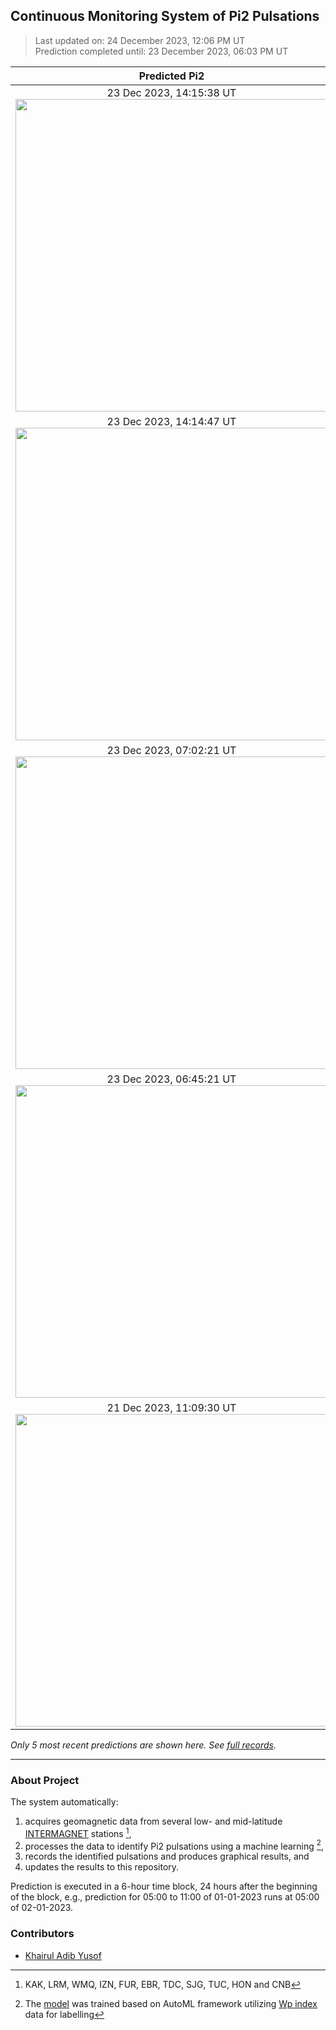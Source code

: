 ## Continuous Monitoring System of Pi2 Pulsations
  
> Last updated on: 24 December 2023, 12:06 PM UT  
> Prediction completed until: 23 December 2023, 06:03 PM UT  
  

| Predicted Pi2 | AE index |
| :---: | :---: |
| 23 Dec 2023, 14:15:38 UT <img src="predicted-pi2/2023-12-23%2014-15-38%20UT%20CNB.png" width="500"/> |  23 Dec 2023 <img src="wdc-ae/2023-12-23%2014-15-38%20UT%20CNB%2020231223.png" width="500"/> |
| 23 Dec 2023, 14:14:47 UT <img src="predicted-pi2/2023-12-23%2014-14-47%20UT%20KAK.png" width="500"/> |  23 Dec 2023 <img src="wdc-ae/2023-12-23%2014-14-47%20UT%20KAK%2020231223.png" width="500"/> |
| 23 Dec 2023, 07:02:21 UT <img src="predicted-pi2/2023-12-23%2007-02-21%20UT%20TUC.png" width="500"/> |  23 Dec 2023 <img src="wdc-ae/2023-12-23%2007-02-21%20UT%20TUC%2020231223.png" width="500"/> |
| 23 Dec 2023, 06:45:21 UT <img src="predicted-pi2/2023-12-23%2006-45-21%20UT%20TUC.png" width="500"/> |  23 Dec 2023 <img src="wdc-ae/2023-12-23%2006-45-21%20UT%20TUC%2020231223.png" width="500"/> |
| 21 Dec 2023, 11:09:30 UT <img src="predicted-pi2/2023-12-21%2011-09-30%20UT%20HON.png" width="500"/> |  21 Dec 2023 <img src="wdc-ae/2023-12-21%2011-09-30%20UT%20HON%2020231221.png" width="500"/> |
  
*Only 5 most recent predictions are shown here. See [full records](FullRecords.md).*  
  
---
  
### About Project
  
The system automatically:  
1. acquires geomagnetic data from several low- and mid-latitude [INTERMAGNET](https://www.intermagnet.org/data-donnee/download-eng.php) stations [^1],  
2. processes the data to identify Pi2 pulsations using a machine learning  [^2],  
3. records the identified pulsations and produces graphical results, and 
4. updates the results to this repository.  
  
Prediction is executed in a 6-hour time block, 24 hours after the beginning of the block, e.g., prediction for 05:00 to 11:00 of 01-01-2023 runs at 05:00 of 02-01-2023.
  
### Contributors
  
- [Khairul Adib Yusof](https://github.com/khairuladib94)  
  
[^1]: KAK, LRM, WMQ, IZN, FUR, EBR, TDC, SJG, TUC, HON and CNB   
[^2]: The [model](Model.mat) was trained based on AutoML framework utilizing [Wp index](https://www.isee.nagoya-u.ac.jp/~nose.masahito/s-cubed/data/) data for labelling   
